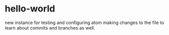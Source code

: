 # hello-world
new instance for testing and configuring atom
making changes to the file to learn about commits and
branches as well.
